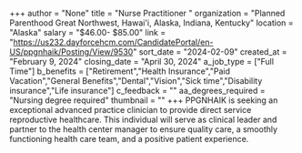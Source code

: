 +++
author = "None"
title = "Nurse Practitioner "
organization = "Planned Parenthood Great Northwest, Hawai'i, Alaska, Indiana, Kentucky"
location = "Alaska"
salary = "$46.00- $85.00"
link = "https://us232.dayforcehcm.com/CandidatePortal/en-US/ppgnhaik/Posting/View/9530"
sort_date = "2024-02-09"
created_at = "February 9, 2024"
closing_date = "April 30, 2024"
a_job_type = ["Full Time"]
b_benefits = ["Retirement","Health Insurance","Paid Vacation","General Benefits","Dental","Vision","Sick time","Disability insurance","Life insurance"]
c_feedback = ""
aa_degrees_required = "Nursing degree required"
thumbnail = ""
+++
PPGNHAIK is seeking an exceptional advanced practice clinician to provide direct service reproductive healthcare. This individual will serve as clinical leader and partner to the health center manager to ensure quality care, a smoothly functioning health care team, and a positive patient experience. 